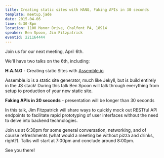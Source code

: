 ```yaml
---
title: Creating static sites with HANG, Faking APIs in 30 seconds
template: meetup.jade
date: 2015-04-06
time: 6:30-8pm
location: 1100 Manor Drive, Chalfont PA, 18914
speaker: Ben Spoon, Jim Fitzpatrick
eventId: 221164444
---
```


Join us for our next meeting, April 6th.

We'll have two talks on the 6th, including:

__H.A.N.G__ - Creating static Sites with [Assemble.io](http://assemble.io/)

Assemble.io is a static site generator, much like Jekyll, but is build entirely
in the JS stack! During this talk Ben Spoon will talk through everything from
setup to production of your new static site.

__Faking APIs in 30 seconds__ - presentation will be longer than 30 seconds

In this talk, Jim Fitzpatrick will share ways to quickly mock out RESTful API
endpoints to facilitate rapid prototyping of user interfaces without the need
to delve into backend technologies.

Join us at 6:30pm for some general conversation, networking, and of course
refreshments (what would a meeting be without pizza and drinks, right?). Talks
will start at 7:00pm and conclude around 8:00pm.

See you there!
